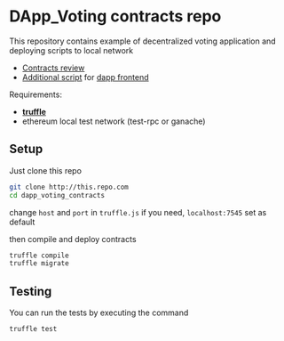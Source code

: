 # DApp_Voting contracts repo

This repository contains example of decentralized voting application and deploying scripts to local network

* [Contracts review]()
* [Additional script]() for [dapp frontend]()

Requirements: 

* [**truffle**](http://truffleframework.com/)
* ethereum local test network (test-rpc or ganache)

## Setup
Just clone this repo
```bash
git clone http://this.repo.com
cd dapp_voting_contracts
```
change `host` and `port` in `truffle.js` if you need, `localhost:7545` set as default

then compile and deploy contracts
```bash
truffle compile
truffle migrate 
```

## Testing
You can run the tests by executing the command
```bash
truffle test
```
